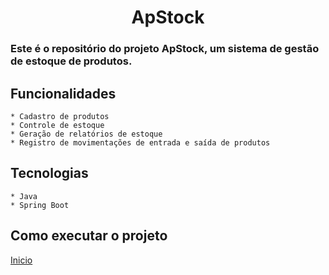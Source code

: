 # <div align="center">  ApStock </div>
### Este é o repositório do projeto ApStock, um sistema de gestão de estoque de produtos.
## Funcionalidades

    * Cadastro de produtos
    * Controle de estoque
    * Geração de relatórios de estoque
    * Registro de movimentações de entrada e saída de produtos

## Tecnologias

    * Java
    * Spring Boot

## Como executar o projeto

[Inicio](#ApStock)<br>
